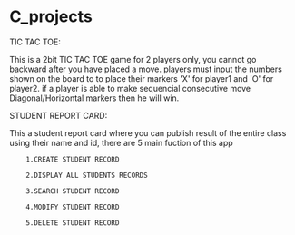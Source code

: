 # C_projects

TIC TAC TOE:

This is a 2bit TIC TAC TOE game for 2 players only, you cannot go backward after you have placed a move.
players must input the numbers shown on the board to to place their markers 'X' for player1 and 'O' for player2.
if a player is able to make sequencial consecutive move Diagonal/Horizontal markers then he will win.

STUDENT REPORT CARD:

This a student report card where you can publish result of the entire class using their name and id, there are 5 main fuction of this app

        1.CREATE STUDENT RECORD

        2.DISPLAY ALL STUDENTS RECORDS

        3.SEARCH STUDENT RECORD

        4.MODIFY STUDENT RECORD

        5.DELETE STUDENT RECORD

